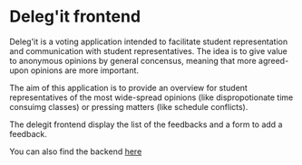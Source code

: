 # Deleg'it frontend

Deleg'it is a voting application intended to facilitate student representation
and communication with student representatives. The idea is to give value to
anonymous opinions by general concensus, meaning that more agreed-upon opinions
are more important.

The aim of this application is to provide an overview for student
representatives of the most wide-spread opinions (like dispropotionate time
consuimg classes) or pressing matters (like schedule conflicts).

The delegit frontend display the list of the feedbacks and a form to add a feedback.

You can also find the backend [here](https://github.com/TheoTechnicguy/delegit)